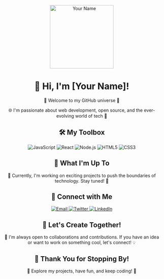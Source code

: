 <p align="center">
  <img src="https://your-image-url.com/your-image.png" alt="Your Name" width="200" height="200">
</p>

<h1 align="center">👋 Hi, I'm [Your Name]!</h1>

<p align="center">
  🚀 Welcome to my GitHub universe 🌟
</p>

<p align="center">
  🌐 I'm passionate about web development, open source, and the ever-evolving world of tech 🌈
</p>

<h2 align="center">🛠️ My Toolbox</h2>

<p align="center">
  <img src="https://img.shields.io/badge/-JavaScript-F7DF1E?style=flat&logo=javascript&logoColor=black" alt="JavaScript">
  <img src="https://img.shields.io/badge/-React-61DAFB?style=flat&logo=react&logoColor=white" alt="React">
  <img src="https://img.shields.io/badge/-Node.js-339933?style=flat&logo=node.js&logoColor=white" alt="Node.js">
  <img src="https://img.shields.io/badge/-HTML5-E34F26?style=flat&logo=html5&logoColor=white" alt="HTML5">
  <img src="https://img.shields.io/badge/-CSS3-1572B6?style=flat&logo=css3&logoColor=white" alt="CSS3">
</p>

<h2 align="center">🚀 What I'm Up To</h2>

<p align="center">
  🌱 Currently, I'm working on exciting projects to push the boundaries of technology. Stay tuned! 👀
</p>

<h2 align="center">🌟 Connect with Me</h2>

<p align="center">
  <a href="mailto:krushna2483@gmail.com">
    <img src="https://img.shields.io/badge/Email-D14836?style=for-the-badge&logo=gmail&logoColor=white" alt="Email">
  </a>
  <a href="https://twitter.com/harekrsna_024">
    <img src="https://img.shields.io/badge/Twitter-1DA1F2?style=for-the-badge&logo=twitter&logoColor=white" alt="Twitter">
  </a>
  <a href="https://linkedin.com/in/krishan-kumar-sharma-02726b237">
    <img src="https://img.shields.io/badge/LinkedIn-0077B5?style=for-the-badge&logo=linkedin&logoColor=white" alt="LinkedIn">
  </a>
</p>

<h2 align="center">🌈 Let's Create Together!</h2>

<p align="center">
  🤝 I'm always open to collaborations and contributions. If you have an idea or want to work on something cool, let's connect! 💡
</p>

<h2 align="center">🌌 Thank You for Stopping By!</h2>

<p align="center">
  🙌 Explore my projects, have fun, and keep coding! 🚀
</p>

